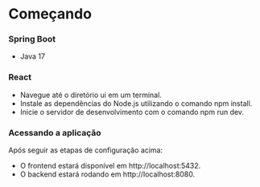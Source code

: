 # Começando

### Spring Boot

* Java 17

### React

- Navegue até o diretório ui em um terminal.
- Instale as dependências do Node.js utilizando o comando npm install.
- Inicie o servidor de desenvolvimento com o comando npm run dev.

### Acessando a aplicação
Após seguir as etapas de configuração acima:

- O frontend estará disponível em http://localhost:5432.
- O backend estará rodando em http://localhost:8080.
